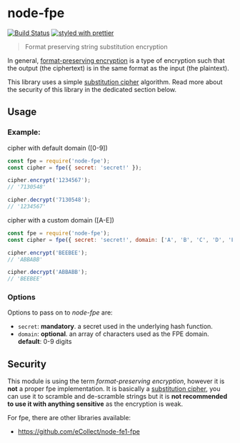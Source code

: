 # node-fpe

[![Build Status](https://travis-ci.org/mderazon/node-fpe.svg?branch=master)](https://travis-ci.org/mderazon/node-fpe) [![styled with prettier](https://img.shields.io/badge/styled_with-prettier-ff69b4.svg)](https://github.com/prettier/prettier)

> Format preserving string substitution encryption

In general, [format-preserving encryption](https://en.wikipedia.org/wiki/Format-preserving_encryption) is a type of encryption such that the output (the ciphertext) is in the same format as the input (the plaintext).

This library uses a simple [substitution cipher](https://en.wikipedia.org/wiki/Substitution_cipher) algorithm. Read more about the security of this library in the dedicated section below.

## Usage

### Example:

cipher with default domain ([0-9])

```js
const fpe = require('node-fpe');
const cipher = fpe({ secret: 'secret!' });

cipher.encrypt('1234567');
// '7130548'

cipher.decrypt('7130548');
// '1234567'
```

cipher with a custom domain ([A-E])

```js
const fpe = require('node-fpe');
const cipher = fpe({ secret: 'secret!', domain: ['A', 'B', 'C', 'D', 'E'] });

cipher.encrypt('BEEBEE');
// 'ABBABB'

cipher.decrypt('ABBABB');
// 'BEEBEE'
```

### Options

Options to pass on to _node-fpe_ are:

- `secret`: **mandatory**. a secret used in the underlying hash function.
- `domain`: **optional**. an array of characters used as the FPE domain. **default**: 0-9 digits

## Security

This module is using the term _format-preserving encryption_, however it is **not** a proper fpe implementation. It is basically a [substitution cipher](https://en.wikipedia.org/wiki/Substitution_cipher), you can use it to scramble and de-scramble strings but it is **not recommended to use it with anything sensitive** as the encryption is weak.

For fpe, there are other libraries available:

- https://github.com/eCollect/node-fe1-fpe
